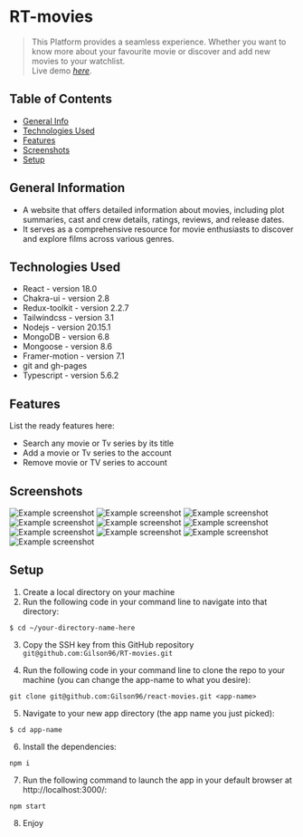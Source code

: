 # RT-movies
> This Platform provides a seamless experience. Whether you want to know more about your favourite movie or discover and add new movies to your watchlist.  
> Live demo [_here_](https://gilson96.github.io/RT-movies/#/).

## Table of Contents
* [General Info](#general-information)
* [Technologies Used](#technologies-used)
* [Features](#features)
* [Screenshots](#screenshots)
* [Setup](#setup)

## General Information
- A website that offers detailed information about movies, including plot summaries, cast and crew details, ratings, reviews, and release dates.
- It serves as a comprehensive resource for movie enthusiasts to discover and explore films across various genres.

## Technologies Used
- React - version 18.0
- Chakra-ui - version 2.8
- Redux-toolkit - version 2.2.7
- Tailwindcss - version 3.1
- Nodejs - version 20.15.1
- MongoDB - version 6.8
- Mongoose - version 8.6
- Framer-motion - version 7.1
- git and gh-pages
- Typescript - version 5.6.2

## Features
List the ready features here:
- Search any movie or Tv series by its title
- Add a movie or Tv series to the account
- Remove movie or TV series to account

## Screenshots
![Example screenshot](https://github.com/Gilson96/RT-movies/blob/master/src/assets/Screenshot_Home.png)
![Example screenshot](https://github.com/Gilson96/RT-movies/blob/master/src/assets/Screenshot_Homee.png)
![Example screenshot](https://github.com/Gilson96/RT-movies/blob/master/src/assets/Screenshot_Searchh.png)
![Example screenshot](https://github.com/Gilson96/RT-movies/blob/master/src/assets/Screenshot_MovieList.png)
![Example screenshot](https://github.com/Gilson96/RT-movies/blob/master/src/assets/Screenshot_TvList.png)
![Example screenshot](https://github.com/Gilson96/RT-movies/blob/master/src/assets/Screenshot_Moviee.png)
![Example screenshot](https://github.com/Gilson96/RT-movies/blob/master/src/assets/Screenshot_Actor.png)
![Example screenshot](https://github.com/Gilson96/RT-movies/blob/master/src/assets/Screenshot_Recommendation.png)
![Example screenshot](https://github.com/Gilson96/RT-movies/blob/master/src/assets/Screenshot_AAccount.png)
![Example screenshot](https://github.com/Gilson96/RT-movies/blob/master/src/assets/Screenshot_Accontt.png)

## Setup
1. Create a local directory on your machine
2. Run the following code in your command line to navigate into that directory: 

```shell 
$ cd ~/your-directory-name-here
```
3. Copy the SSH key from this GitHub repository `git@github.com:Gilson96/RT-movies.git`

4. Run the following code in your command line to clone the repo to your machine (you can change the app-name to what you desire):  

```shell 
git clone git@github.com:Gilson96/react-movies.git <app-name>
```
5. Navigate to your new app directory (the app name you just picked):

```shell 
$ cd app-name
```
6. Install the dependencies:

```shell 
npm i
```
7. Run the following command to launch the app in your default browser at http://localhost:3000/:

```shell 
npm start
```
8. Enjoy
